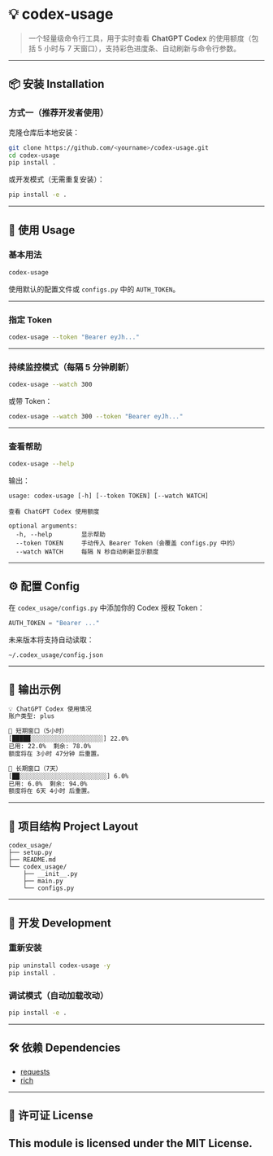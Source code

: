 
# 💡 codex-usage

> 一个轻量级命令行工具，用于实时查看 **ChatGPT Codex** 的使用额度（包括 5 小时与 7 天窗口），支持彩色进度条、自动刷新与命令行参数。

---

## 📦 安装 Installation

### 方式一（推荐开发者使用）

克隆仓库后本地安装：

```bash
git clone https://github.com/<yourname>/codex-usage.git
cd codex-usage
pip install .
````

或开发模式（无需重复安装）：

```bash
pip install -e .
```

---

## 🧩 使用 Usage

### 基本用法

```bash
codex-usage
```

使用默认的配置文件或 `configs.py` 中的 `AUTH_TOKEN`。

---

### 指定 Token

```bash
codex-usage --token "Bearer eyJh..."
```

---

### 持续监控模式（每隔 5 分钟刷新）

```bash
codex-usage --watch 300
```

或带 Token：

```bash
codex-usage --watch 300 --token "Bearer eyJh..."
```

---

### 查看帮助

```bash
codex-usage --help
```

输出：

```
usage: codex-usage [-h] [--token TOKEN] [--watch WATCH]

查看 ChatGPT Codex 使用额度

optional arguments:
  -h, --help        显示帮助
  --token TOKEN     手动传入 Bearer Token（会覆盖 configs.py 中的）
  --watch WATCH     每隔 N 秒自动刷新显示额度
```

---

## ⚙️ 配置 Config

在 `codex_usage/configs.py` 中添加你的 Codex 授权 Token：

```python
AUTH_TOKEN = "Bearer ..."
```

未来版本将支持自动读取：

```
~/.codex_usage/config.json
```

---

## 🧠 输出示例

```bash
💡 ChatGPT Codex 使用情况
账户类型: plus

🔹 短期窗口（5小时）
[█████░░░░░░░░░░░░░░░░░░░░] 22.0%
已用: 22.0%  剩余: 78.0%
额度将在 3小时 47分钟 后重置。

🔹 长期窗口（7天）
[██░░░░░░░░░░░░░░░░░░░░░░░░] 6.0%
已用: 6.0%  剩余: 94.0%
额度将在 6天 4小时 后重置。
```

---

## 📁 项目结构 Project Layout

```
codex_usage/
├── setup.py
├── README.md
└── codex_usage/
    ├── __init__.py
    ├── main.py
    └── configs.py
```

---

## 🧰 开发 Development

### 重新安装

```bash
pip uninstall codex-usage -y
pip install .
```

### 调试模式（自动加载改动）

```bash
pip install -e .
```

---

## 🛠️ 依赖 Dependencies

* [requests](https://pypi.org/project/requests/)
* [rich](https://pypi.org/project/rich/)

---

## 🧾 许可证 License

This module is licensed under the MIT License.
---

